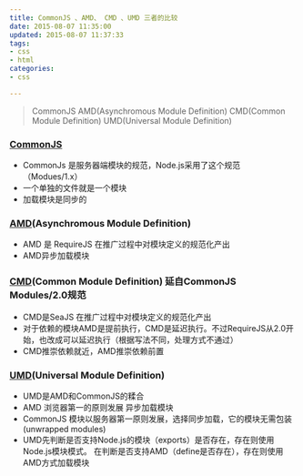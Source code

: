 ```yaml
---
title: CommonJS 、AMD、 CMD 、UMD 三者的比较
date: 2015-08-07 11:35:00
updated: 2015-08-07 11:37:33
tags: 
- css
- html
categories: 
- css

---
```

> CommonJS 
> AMD(Asynchromous Module Definition) 
> CMD(Common Module
> Definition) 
> UMD(Universal Module Definition)

### [CommonJS][0]

- CommonJs 是服务器端模块的规范，Node.js采用了这个规范 （Modues/1.x）
- 一个单独的文件就是一个模块
- 加载模块是同步的


<!--more-->


### [AMD][1](Asynchromous Module Definition)

- AMD 是 RequireJS 在推广过程中对模块定义的规范化产出
- AMD异步加载模块 

### [CMD][2](Common Module Definition) 延自CommonJS Modules/2.0规范

- CMD是SeaJS 在推广过程中对模块定义的规范化产出
- 对于依赖的模块AMD是提前执行，CMD是延迟执行。不过RequireJS从2.0开始，也改成可以延迟执行（根据写法不同，处理方式不通过）
- CMD推崇依赖就近，AMD推崇依赖前置

### [UMD][3](Universal Module Definition)

- UMD是AMD和CommonJS的糅合
- AMD 浏览器第一的原则发展 异步加载模块
- CommonJS 模块以服务器第一原则发展，选择同步加载，它的模块无需包装(unwrapped modules)
- UMD先判断是否支持Node.js的模块（exports）是否存在，存在则使用Node.js模块模式。 在判断是否支持AMD（define是否存在），存在则使用AMD方式加载模块

[0]:http://javascript.ruanyifeng.com/nodejs/commonjs.html
[1]:http://javascript.ruanyifeng.com/tool/requirejs.html
[2]:https://github.com/seajs/seajs/issues/242
[3]:https://github.com/umdjs/umd